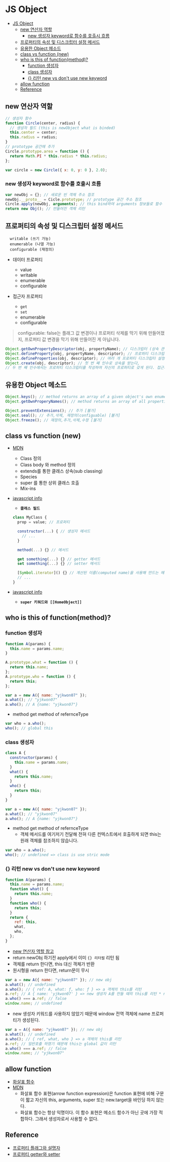 # JS Object

- [JS Object](#js-object)
  - [new 연산자 역할](#new-연산자-역할)
    - [new 생성자 keyword로 함수를 호출시 흐름](#new-생성자-keyword로-함수를-호출시-흐름)
  - [프로퍼티의 속성 및 디스크립터 설정 메서드](#프로퍼티의-속성-및-디스크립터-설정-메서드)
  - [유용한 Object 메소드](#유용한-object-메소드)
  - [class vs function (new)](#class-vs-function-new)
  - [who is this of function(method)?](#who-is-this-of-functionmethod)
    - [function 생성자](#function-생성자)
    - [class 생성자](#class-생성자)
    - [{} 리턴 new vs don't use new keyword](#-리턴-new-vs-dont-use-new-keyword)
  - [allow function](#allow-function)
  - [Reference](#reference)

## new 연산자 역할

```js
// 생성자 함수
function Circle(center, radius) {
  // 생성자 필드 (this is newObject what is binded)
  this.center = center;
  this.radius = radius;
}
// prototype 공간에 추가
Circle.prototype.area = function () {
  return Math.PI * this.radius * this.radius;
};

var circle = new Circle({ x: 0, y: 0 }, 2.0);
```

### new 생성자 keyword로 함수를 호출시 흐름

```js
var newObj = {}; // 새로운 빈 객체 주소 참조
newObj.__proto__ = Cicle.prototype; // prototype 공간 주소 참조
Circle.apply(newObj, arguments); // this bind하여 arguments 정보들로 함수 실행 this bind로 인해, 생성자 필드 정보 부여가 됨
return new Obj(); // 만들어진 객체 리턴
```

## 프로퍼티의 속성 및 디스크립터 설정 메서드

```
  writable (쓰기 가능)
  enumerable (나열 가능)
  configurable (재정의)
```

- 데이터 프로퍼티

  - value
  - writable
  - enumerable
  - configurable

- 접근자 프로퍼티
  - `get`
  - `set`
  - enumerable
  - configurable

> configurable: false는 플래그 값 변경이나 프로퍼티 삭제를 막기 위해 만들어졌지, 프로퍼티 값 변경을 막기 위해 만들어진 게 아닙니다.

```js
Object.getOwnPropertyDescriptor(obj, propertyName); // 디스크립터 (상속 관계 프로퍼티는 undefined)
Object.defineProperty(obj, propertyName, descriptor); // 프로퍼티 디스크립터 설정
Object.defineProperties(obj, descriptor); // 여러 개 프로퍼티 디스크립터 설정
Object.create(obj, descriptor); // 첫 번 째 인수로 상속을 받는다,
// 두 번 째 인수에서는 프로퍼티 디스크립터를 작성하여 자신의 프로퍼티로 갖게 된다. 접근자 __proto__ 프로퍼티는 대상에 포함되지 않는다.
```

## 유용한 Object 메소드

```js
Object.keys(); // method returns an array of a given object's own enumerable property
Object.getOwnProperyNames(); // method returns an array of all properties (including non-enumerable properties except for those which use Symbol)

Object.preventExtensions(); // 추가 [불가]
Object.seal(); // 추가,삭제, 재정의(configuable) [불가]
Object.freeze(); // 재정의,추가,삭제,수정 [불가]
```

## class vs function (new)

- [MDN](https://developer.mozilla.org/ko/docs/Web/JavaScript/Reference/Classes)
  - Class 정의
  - Class body 와 method 정의
  - extends를 통한 클래스 상속(sub classing)
  - Species
  - super 를 통한 상위 클래스 호출
  - Mix-ins
- [javascript info](https://ko.javascript.info/class)

  - **`클래스 필드`**

  ```js
  class MyClass {
    prop = value; // 프로퍼티

    constructor(...) { // 생성자 메서드
      // ...
    }

    method(...) {} // 메서드

    get something(...) {} // getter 메서드
    set something(...) {} // setter 메서드

    [Symbol.iterator]() {} // 계산된 이름(computed name)을 사용해 만드는 메서드 (심볼)
    // ...
  }
  ```

- [javascript info](https://ko.javascript.info/class-inheritance#ref-69)
  - **`super 키워드와 [[HomeObject]]`**

## who is this of function(method)?

### function 생성자

```js
function A(params) {
  this.name = params.name;
}

A.prototype.what = function () {
  return this.name;
};
A.prototype.who = function () {
  return this;
};
```

```js
var a = new A({ name: "yjkwon07" });
a.what(); // "yjkwon07"
a.who(); // A {name: "yjkwon07"}
```

- method get method of refernceType

```js
var who = a.who();
who(); // global this
```

### class 생성자

```js
class A {
  constructor(params) {
    this.name = params.name;
  }
  what() {
    return this.name;
  }
  who() {
    return this;
  }
}
```

```js
var a = new A({ name: "yjkwon07" });
a.what(); // "yjkwon07"
a.who(); // A {name: "yjkwon07"}
```

- method get method of refernceType
  - 객체 메서드를 여기저기 전달해 전혀 다른 컨텍스트에서 호출하게 되면 this는 원래 객체를 참조하지 않습니다.

```js
var who = a.who();
who(); // undefined => class is use stric mode
```

### {} 리턴 new vs don't use new keyword

```js
function A(params) {
  this.name = params.name;
  function what() {
    return this.name;
  }
  function who() {
    return this;
  }
  return {
    ref: this,
    what,
    who,
  };
}
```

- [new 연산자 역할 참고](#new-연산자-역할)
- return newObj 하기전 apply에서 이미 `{} 리터럴` 리턴 됨
- 객체를 return 한다면, this 대신 객체가 반환
- 원시형을 return 한다면, return문이 무시

```js
var a = new A({ name: "yjkwon07" }); // new obj
a.what(); // undefined
a.who(); // { ref: A, what: ƒ, who: ƒ } => a 객체의 this를 리턴
a.ref; // A { name: 'yjkwon07' } => new 생성자 A를 만들 때의 this를 리턴 * new 생성자 keyword로 함수를 호출시 흐름 참조
a.who() === a.ref; // false
window.name; // undefined
```

- new 생성자 키워드를 사용하지 않았기 때문에 window 전역 객체에 name 프로퍼티가 생성된다.

```js
var a = A({ name: "yjkwon07" }); // new obj
a.what(); // undefined
a.who(); // { ref, what, who } => a 객체의 this를 리턴
a.ref; // 일반호출 하였기 때문에 this는 global 값이 리턴
a.who() === a.ref; // false
window.name; // "yjkwon07"
```

## allow function

- [화살표 함수](../ES2018/4.화살표%20함수.js)
- [MDN](https://developer.mozilla.org/ko/docs/Web/JavaScript/Reference/Functions/%EC%95%A0%EB%A1%9C%EC%9A%B0_%ED%8E%91%EC%85%98)
  - 화살표 함수 표현(arrow function expression)은 function 표현에 비해 구문이 짧고 자신의 this, arguments, super 또는 new.target을 바인딩 하지 않는다.
  - 화살표 함수는 항상 익명이다. 이 함수 표현은 메소드 함수가 아닌 곳에 가장 적합하다. 그래서 생성자로서 사용할 수 없다.

## Reference

- [프로퍼티 플래그와 설명자](https://ko.javascript.info/property-descriptors)
- [프로퍼티 getter와 setter](https://ko.javascript.info/property-accessors)
